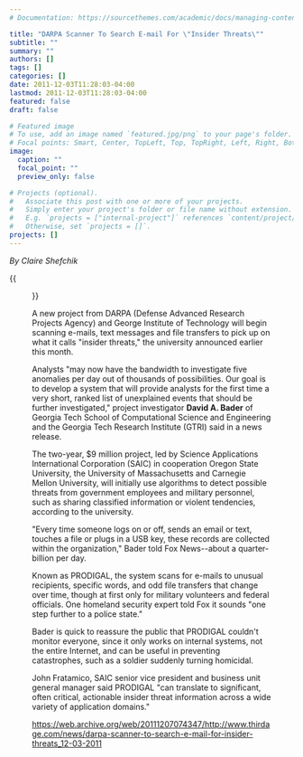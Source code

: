 ```yaml
---
# Documentation: https://sourcethemes.com/academic/docs/managing-content/

title: "DARPA Scanner To Search E-mail For \"Insider Threats\""
subtitle: ""
summary: ""
authors: []
tags: []
categories: []
date: 2011-12-03T11:28:03-04:00
lastmod: 2011-12-03T11:28:03-04:00
featured: false
draft: false

# Featured image
# To use, add an image named `featured.jpg/png` to your page's folder.
# Focal points: Smart, Center, TopLeft, Top, TopRight, Left, Right, BottomLeft, Bottom, BottomRight.
image:
  caption: ""
  focal_point: ""
  preview_only: false

# Projects (optional).
#   Associate this post with one or more of your projects.
#   Simply enter your project's folder or file name without extension.
#   E.g. `projects = ["internal-project"]` references `content/project/deep-learning/index.md`.
#   Otherwise, set `projects = []`.
projects: []
---
```


*By Claire Shefchik*

{{<figure src="email.jpg">}}

A new project from DARPA (Defense Advanced Research Projects Agency) and George Institute of Technology will begin scanning e-mails, text messages and file transfers to pick up on what it calls "insider threats," the university announced earlier this month.

Analysts "may now have the bandwidth to investigate five anomalies per day out of thousands of possibilities. Our goal is to develop a system that will provide analysts for the first time a very short, ranked list of unexplained events that should be further investigated," project investigator **David A. Bader** of Georgia Tech School of Computational Science and Engineering and the Georgia Tech Research Institute (GTRI) said in a news release.

The two-year, $9 million project, led by Science Applications International Corporation (SAIC) in cooperation Oregon State University, the University of Massachusetts and Carnegie Mellon University, will initially use algorithms to detect possible threats from government employees and military personnel, such as sharing classified information or violent tendencies, according to the university.

"Every time someone logs on or off, sends an email or text, touches a file or plugs in a USB key, these records are collected within the organization," Bader told Fox News--about a quarter-billion per day.

Known as PRODIGAL, the system scans for e-mails to unusual recipients, specific words, and odd file transfers that change over time, though at first only for military volunteers and federal officials. One homeland security expert told Fox it sounds "one step further to a police state."

Bader is quick to reassure the public that PRODIGAL couldn't monitor everyone, since it only works on internal systems, not the entire Internet, and can be useful in preventing  catastrophes, such as a soldier suddenly turning homicidal.

John Fratamico, SAIC senior vice president and business unit general manager said PRODIGAL "can translate to significant, often critical, actionable insider threat information across a wide variety of application domains."

https://web.archive.org/web/20111207074347/http://www.thirdage.com/news/darpa-scanner-to-search-e-mail-for-insider-threats_12-03-2011